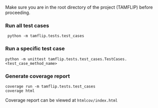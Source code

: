 Make sure you are in the root directory of the project (TAMFLIP) before proceeding.

### Run all test cases
```
 python -m tamflip.tests.test_cases
 ```

### Run a specific test case

```
python -m unittest tamflip.tests.test_cases.TestCases.<test_case_method_name>
```

### Generate coverage report

```
coverage run -m tamflip.tests.test_cases
coverage html
```

Coverage report can be viewed at `htmlcov/index.html`
